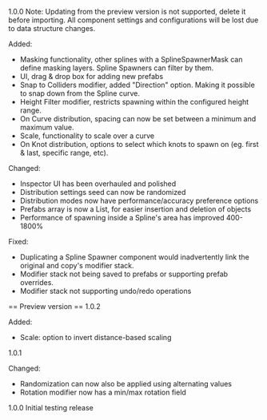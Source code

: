 1.0.0
Note: Updating from the preview version is not supported, delete it before importing.
All component settings and configurations will be lost due to data structure changes.

Added:
- Masking functionality, other splines with a SplineSpawnerMask can define masking layers. Spline Spawners can filter by them.
- UI, drag & drop box for adding new prefabs
- Snap to Colliders modifier, added "Direction" option. Making it possible to snap down from the Spline curve.
- Height Filter modifier, restricts spawning within the configured height range.
- On Curve distribution, spacing can now be set between a minimum and maximum value.
- Scale, functionality to scale over a curve
- On Knot distribution, options to select which knots to spawn on (eg. first & last, specific range, etc).

Changed:
- Inspector UI has been overhauled and polished
- Distribution settings seed can now be randomized
- Distribution modes now have performance/accuracy preference options
- Prefabs array is now a List, for easier insertion and deletion of objects
- Performance of spawning inside a Spline's area has improved 400-1800%

Fixed:
- Duplicating a Spline Spawner component would inadvertently link the original and copy's modifier stack.
- Modifier stack not being saved to prefabs or supporting prefab overrides.
- Modifier stack not supporting undo/redo operations

== Preview version ==
1.0.2

Added:
- Scale: option to invert distance-based scaling

1.0.1

Changed:
- Randomization can now also be applied using alternating values
- Rotation modifier now has a min/max rotation field

1.0.0
Initial testing release